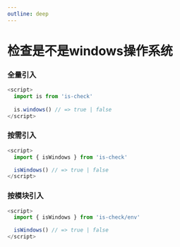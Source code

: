 ```yaml
---
outline: deep
---
```


# 检查是不是windows操作系统

### 全量引入
```javascript
<script>
  import is from 'is-check'
  
  is.windows() // => true | false
</script>
````
### 按需引入
```javascript
<script>
  import { isWindows } from 'is-check'

  isWindows() // => true | false
</script>
````
### 按模块引入
```javascript
<script>
  import { isWindows } from 'is-check/env'

  isWindows() // => true | false
</script>
````

